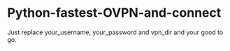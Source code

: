 # Python-fastest-OVPN-and-connect

Just replace your_username, your_password and vpn_dir and your good to go.
